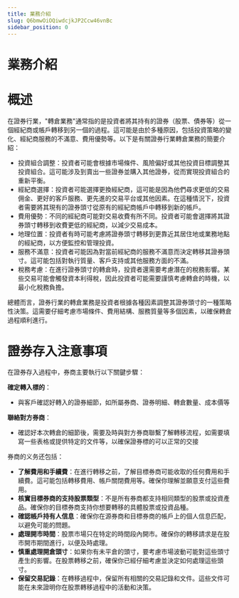 ```yaml
---
title: 業務介紹
slug: Q6bmwOiOQiwdcjkJP2Ccw46vnBc
sidebar_position: 0
---
```



# 業務介紹

# 概述

在證券行業，"轉倉業務"通常指的是投資者將其持有的證券（股票、債券等）從一個經紀商或帳戶轉移到另一個的過程。這可能是由於多種原因，包括投資策略的變化、經紀商服務的不滿意、費用優勢等。以下是有關證券行業轉倉業務的簡要介紹：

- 投資組合調整：投資者可能會根據市場條件、風險偏好或其他投資目標調整其投資組合。這可能涉及到賣出一些證券並購入其他證券，從而實現投資組合的重新平衡。
- 經紀商選擇：投資者可能選擇更換經紀商，這可能是因為他們尋求更低的交易佣金、更好的客戶服務、更先進的交易平台或其他因素。在這種情況下，投資者需要將其現有的證券頭寸從原有的經紀商帳戶中轉移到新的帳戶。
- 費用優勢：不同的經紀商可能對交易收費有所不同。投資者可能會選擇將其證券頭寸轉移到收費更低的經紀商，以減少交易成本。
- 地理位置：投資者有時可能考慮將證券頭寸轉移到更靠近其居住地或業務地點的經紀商，以方便監控和管理投資。
- 服務不滿意：投資者可能因為對當前經紀商的服務不滿意而決定轉移其證券頭寸。這可能包括對執行質量、客戶支持或其他服務方面的不滿。
- 稅務考慮：在進行證券頭寸的轉倉時，投資者還需要考慮潛在的稅務影響。某些交易可能會觸發資本利得稅，因此投資者可能需要謹慎考慮轉倉的時機，以最小化稅務負擔。

總體而言，證券行業的轉倉業務是投資者根據各種因素調整其證券頭寸的一種策略性決策。這需要仔細考慮市場條件、費用結構、服務質量等多個因素，以確保轉倉過程順利進行。

# 證券存入注意事項

在證券存入過程中，券商主要執行以下關鍵步驟：

**確定轉入標的**：

- 與客戶確認好轉入的證券細節，如所屬券商、證券明細、轉倉數量、成本價等

**聯絡對方券商**：

- 確認好本次轉倉的細節後，需要及時與對方券商聯繫了解轉移流程，如需要填寫一些表格或提供特定的文件等，以確保證券標的可以正常的交接

券商的义务还包括：

- **了解費用和手續費**：在進行轉移之前，了解目標券商可能收取的任何費用和手續費。這可能包括轉移費用、帳戶關閉費用等。確保你理解並願意支付這些費用。
- **核實目標券商的支持股票類型**：不是所有券商都支持相同類型的股票或投資產品。確保你的目標券商支持你想要轉移的具體股票或投資品種。
- **確認帳戶持有人信息**：確保你在源券商和目標券商的帳戶上的個人信息匹配，以避免可能的問題。
- **處理開市時間**：股票市場只在特定的時間段內開市。確保你的轉移請求是在股市開市期間進行，以便及時處理。
- **慎重處理開倉頭寸**：如果你有未平倉的頭寸，要考慮市場波動可能對這些頭寸產生的影響。在股票轉移之前，確保你已經仔細考慮並決定如何處理這些頭寸。
- **保留交易記錄**：在轉移過程中，保留所有相關的交易記錄和文件。這些文件可能在未來證明你在股票轉移過程中的活動和決策。

